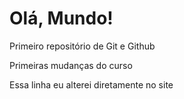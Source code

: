 # Olá, Mundo!

 Primeiro repositório de Git e Github

 Primeiras mudanças do curso
 
 Essa linha eu alterei diretamente no site

